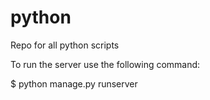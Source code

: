 # python
Repo for all python scripts

To run the server use the following command:

$	python	manage.py	runserver

